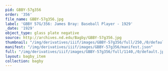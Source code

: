 ```yaml
---
pid: GBBY-57g356
order: '356'
file_name: GBBY-57g356.jpg
label: 'GBBY 57G/356: James Bray: Baseball Player - 1929'
_date: '1929'
object_type: glass plate negative
source: http://archives.nd.edu/Bagby/GBBY-57g356.jpg
thumbnail: "/img/derivatives/iiif/images/GBBY-57g356/full/250,/0/default.jpg"
manifest: "/img/derivatives/iiif/images/GBBY-57g356/manifest.json"
full: "/img/derivatives/iiif/images/GBBY-57g356/full/1140,/0/default.jpg"
layout: bagby_item
collection: bagby
---
```

